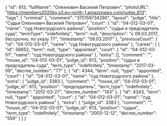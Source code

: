 {
    "id": 613,
    "fullName": "Олехнович Василий Петрович",
    "photoURL": "https://members2020by.s3.eu-north-1.amazonaws.com/judge_613",
    "tags": [
        "criminal"
    ],
    "comment": "375159734280",
    "layout": "judge",
    "title": "Судья Олехнович Василий Петрович",
    "court": {
        "id": "04-012-03-01",
        "name": "суд Новогрудского района",
        "position": "судья и председатель суда",
        "termType": "indefinitely",
        "term": null,
        "description": "c 09.03.2017, бессрочно, по указу 77",
        "timestamp": "09.03.2017"
    },
    "previousCourt": {
        "id": "04-012-03-01",
        "name": "суд Новогрудского района"
    },
    "career": [
        {
            "id": 58652,
            "term": null,
            "type": "appointed",
            "court": {
                "id": "04-012-03-01",
                "name": "суд Новогрудского района"
            },
            "extra": [],
            "comment": "",
            "house_id": "04-012-03-01",
            "judge_id": 613,
            "position": "судья и председатель суда",
            "term_type": "indefinitely",
            "timestamp": "2017-03-09",
            "decree_number": "77"
        },
        {
            "id": 4344,
            "term": null,
            "type": "appointed",
            "court": {
                "id": "04-012-03-01",
                "name": "суд Новогрудского района"
            },
            "extra": {
                "judge_id": 3383
            },
            "comment": "",
            "house_id": "04-012-03-01",
            "judge_id": 613,
            "position": "председатель",
            "term_type": "indefinitely",
            "timestamp": "2012-03-27",
            "decree_number": "143"
        },
        {
            "id": 4343,
            "term": null,
            "type": "appointed",
            "court": {
                "id": "04-012-03-01",
                "name": "суд Новогрудского района"
            },
            "extra": {
                "judge_id": 3383
            },
            "comment": "",
            "house_id": "04-012-03-01",
            "judge_id": 613,
            "position": "судья",
            "term_type": "indefinitely",
            "timestamp": "2003-12-12",
            "decree_number": "559"
        }
    ]
}